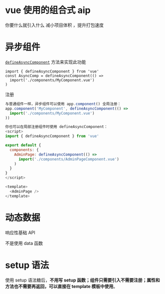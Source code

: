 # vue 使用的组合式 aip

你要什么就引入什么 减小项目体积 ，提升打包速度

# 异步组件

[`defineAsyncComponent`](https://cn.vuejs.org/api/general.html#defineasynccomponent) 方法来实现此功能

```
import { defineAsyncComponent } from 'vue'
const AsyncComp = defineAsyncComponent(() =>
  import('./components/MyComponent.vue')
)
```

注册

```js
与普通组件一样，异步组件可以使用 app.component() 全局注册：
app.component('MyComponent', defineAsyncComponent(() =>
  import('./components/MyComponent.vue')
))

你也可以在局部注册组件时使用 defineAsyncComponent：
<script>
import { defineAsyncComponent } from 'vue'

export default {
  components: {
    AdminPage: defineAsyncComponent(() =>
      import('./components/AdminPageComponent.vue')
    )
  }
}
</script>

<template>
  <AdminPage />
</template>
```

# 动态数据

响应性基础 API

不是使用 data 函数

# setup 语法

使用 setup 语法糖后，**不用写 setup 函数；组件只需要引入不需要注册；属性和方法也不需要再返回，可以直接在 template 模板中使用**。
**<script setup> 是在单文件组件 (SFC) 中使用组合式 API 的编译时语法糖。当同时使用 SFC 与组合式 API 时该语法是默认推荐。相比于普通的 <script> 语法，它具有更多优势：**

更少的样板内容，更简洁的代码。

能够使用纯 TypeScript 声明 props 和自定义事件。

更好的运行时性能 (其模板会被编译成同一作用域内的渲染函数，避免了渲染上下文代理对象)。

更好的 IDE 类型推导性能 (减少了语言服务器从代码中抽取类型的工作)

## 基本例子

```js
<script setup>
import { ref, onMounted } from 'vue'

// 响应式状态
const count = ref(0)

// 更改状态、触发更新的函数
function increment() {
  count.value++
}

// 生命周期钩子
onMounted(() => {
  console.log(`计数器初始值为 ${count.value}。`)
})
</script>

<template>
  <button @click="increment">点击了：{{ count }} 次</button>
</template>
```

# pinan（vuex 升级版）

## 基础示例

下面就是 pinia API 的基本用法 (为继续阅读本简介请确保你已阅读过了[开始](https://pinia.vuejs.org/zh/getting-started.html)章节)。你可以先创建一个 Store：

```js
// stores/counter.js
import { defineStore } from 'pinia';

export const useCounterStore = defineStore('counter', {
  state: () => {
    return { count: 0 };
  },
  // 也可以这样定义
  // state: () => ({ count: 0 })
  actions: {
    increment() {
      this.count++;
    }
  }
});
```

**然后你就可以在一个组件中使用该 store 了：**

```js
<script setup>
import { useCounterStore } from '@/stores/counter'
const counter = useCounterStore()
counter.count++
// with autocompletion ✨
counter.$patch({ count: counter.count + 1 })
// or using an action instead
counter.increment()
</script>
<template>
  <!-- Access the state directly from the store -->
  <div>Current Count: {{ counter.count }}</div>
</template>
```

为实现更多高级用法，你甚至可以使用一个函数 (与组件 setup() 类似) 来定义一个 Store：

```js
js;
export const useCounterStore = defineStore('counter', () => {
  const count = ref(0);
  function increment() {
    count.value++;
  }

  return { count, increment };
});
```

# toRef 和 toRefs

### toRefs 将对象数据类型解构且让他是响应式

```js
<template>
  <div class="">
    {{ name }}
    {{ twp }}
    {{ hah }}
  </div>
</template>

<script setup lang="ts">
import { toRefs, reactive, toRef } from 'vue'
// import { ref } from 'vue'
let obj = reactive({
  twp: 'twp',
  name: 'name',
  hah: 'hah'
})
const { name, twp, hah } = toRefs(obj)
setTimeout(() => {
  name.value = 'name2'
}, 1000)
```

### toRef 将对象数据类型解构且让他是响应式(单个)

```js
<!-- ? 模块 -->
<template>
  <div class="">
    {{ name }}
  </div>
</template>

<script setup lang="ts">
import { reactive, toRef } from 'vue'
// import { ref } from 'vue'
let obj = reactive({
  twp: 'twp',
  name: 'name',
  hah: 'hah'
})
const name = toRef(obj, 'name')
setTimeout(() => {
  name.value = 'name2'
}, 1000)
</script>

<style lang="scss" scoped></style>

```

# 小知识

## 透传 Attributes

Attributes **继承**

**在我们子组件 的样式在我们父组件有的时候使用 不用复写**

```js
<!-- <MyButton> 的模板 -->
<button>click me</button>

一个父组件使用了这个组件，并且传入了 class：
<MyButton class="large" />
最后渲染出的 DOM 结果是：

html
<button class="large">click me</button>
```

对 `class` 和 `style` 的**合并**

```js
<!-- <MyButton> 的模板 -->
<button class="btn">click me</button>

一个父组件使用了这个组件，并且传入了 class：
<MyButton class="large" />

则最后渲染出的 DOM 结果会变成：
<button class="btn large">click me</button>
```

`v-on` 监听器继承 **事件**也能传递

## 多层级传参 (setup 写法看 api)

解决 prop 多级组件传参麻烦的问题**有机会一定要用一下**

### Provide (提供)[#](https://cn.vuejs.org/guide/components/provide-inject.html#provide)

要**为组件后代提供数据**，需要使用到 [`provide`](https://cn.vuejs.org/api/options-composition.html#provide) 选项：

```js
export default {
  provide: {
    message: 'hello!'
  }
};
//setup
import { onMounted, provide, ref } from 'vue';
// 提供
provide('cunt', 1111);
```

如果我们需要提供**依赖当前组件实例的状态** (比如那些由 `data()` 定义的数据属性)，那么可以以函数形式使用 `provide`：

```js
export default {
  data() {
    return {
      message: 'hello!'
    }
  },
  provide() {
    // 使用函数的形式，可以访问到 `this`
    return {
      message: this.message
    }
  }
}
//setup
<!-- ? 模块 -->
<template>
  <div>{{ cunt }}</div>
</template>
<script setup lang="ts">
import { inject } from 'vue'
const cunt = inject('cunt')
console.log(cunt)
</script>

```

**然而，请注意这不会使注入保持响应性。**

### 应用层 Provide(全局注册？？) 看文档把

### Inject (注入)

```js
export default {
  inject: ['message'],
  created() {
    console.log(this.message); // injected value
  }
};
```

**这样就能穿透多级传值了**

### 响应式的 Provide 和 Inject

为保证注入方和供给方之间的响应性链接，我们需要使用 [computed()](https://cn.vuejs.org/api/reactivity-core.html#computed) 函数提供一个计算属性：

```js
import { computed } from 'vue'; //组合式api

export default {
  data() {
    return {
      message: 'hello!'
    };
  },
  provide() {
    return {
      // 显式提供一个计算属性
      message: computed(() => this.message)
    };
  }
};
```

# 自定义指令

**自动获取聚焦**

```js
一个自定义指令由一个包含类似组件生命周期钩子的对象来定义。钩子函数会接收到指令所绑定元素作为其参数。下面是一个自定义指令的例子，当一个 input 元素被 Vue 插入到 DOM 中后，它会被自动聚焦：
const focus = {
  mounted: (el) => el.focus()
}
export default {
  directives: {
    // 在模板中启用 v-focus
    focus
  }
}
template
<input v-focus />
```

**将一个自定义指令全局注册到应用层级也是一种常见的做法：**

```
const app = createApp({})

// 使 v-focus 在所有组件中都可用
app.directive('focus', {
  /* ... */
})
vue3
createApp(App)
.directive('focus', {
  /* ... */
})
.xxx
```

# 自定义插件和指令

## Eslint Ts any 类型警告问题

解决在**eslintrc.js 文件**加入

```js
module.exports = {
  root: true,
  env: {
    node: true
  },
  extends: [
    'plugin:vue/vue3-essential',
    'eslint:recommended',
    '@vue/typescript/recommended',
    'plugin:prettier/recommended'
  ],
  parserOptions: {
    ecmaVersion: 2020
  },
  rules: {
    'no-console':
      process.env.NODE_ENV === 'production' ? 'warn' : 'off',
    'no-debugger':
      process.env.NODE_ENV === 'production' ? 'warn' : 'off',
    '@typescript-eslint/no-explicit-any': ['off'] //加入这一行
  }
};
```

## 类型“ComponentInternalInstance | null”上不存在属性“proxy”。ts(2339)

```js
const { proxy } = getCurrentInstance()   ;
修改为：

const { proxy } = getCurrentInstance()  as any ;
```

## 开始

创建插件

```ts
import myplug from '@/components/myplugC.vue';
export default {
  install: (app: any, options?: object) => {
    // 组件（利用这个可以注册全局组件）
    app.component('my-plug', myplug);
    // 指令
    // eslint-disable-next-line @typescript-eslint/no-unused-vars
    app.directive(
      'font-size',
      (el: any, binding: any, vnode?: any) => {
        let size = 16;
        switch (binding.arg) {
          case 'small':
            size = 16;
            break;
          case 'large':
            size = 32;
            break;
          default:
            size = 48;
            break;
        }
        el.style.fontSize = size + 'px';
      }
    );
    // 注入
    const clickMe: any = () => {
      console.log(options, '==========clickMe=========');
    };
    app.provide('clickMe', clickMe);
  }
};
```

## 注册

```ts
import { createApp } from 'vue';
import App from './App.vue';

import plug from '@/pluging/mypluging';
createApp(App)
  .use(plug, { small: 16, large: 32, default: 48 }) //在app实例上注册插件把app作为第一个参数，第二参数根据需求设置。
  .mount('#app');
```

## 使用

因为我们在 app 实例上注册的再**任何组件都能使用**

```vue
<template>
  <my-plug v-font-size:large></my-plug>
  <div @click="cMe">点我</div>
  <router-view />
</template>
<script lang="ts" setup>
import { inject } from 'vue';
const clickMe: any = inject('clickMe');
const cMe = () => {
  clickMe();
  console.log(clickMe);

  console.log(11);
};
</script>
<style></style>
```

感谢大哥https://www.51cto.com/article/715316.html

# 全局注册(方法)

## 方法一使用注入

```js
const globalFunc = () => {
  console.log('要挂载在全局的方法');
};
// 挂载全局方法
app.provide('globalFunc', globalFunc);

//组件使用

const globalFunc: any = inject('globalFunc');
globalFunc();
```

## app.config.globalProperties（不推荐）

main.js 中：通过 app.config.globalProperties 将组件或者方法、变量挂载在全局

```
function fun(){
	return 888
}
//挂载到全局方法
app.config.globalProperties.func = fun


```

**组件使用**

```vue
<template>
  <div @click="globalProperties">全局方法</div>
  <div>{{ proxy.sayHi() }}</div>
  <router-view />
</template>
<script lang="ts" setup>
import { getCurrentInstance } from 'vue';

// 使用globalProperties方法
const { proxy } = getCurrentInstance() as any; //解决类型报错使用as any
function globalProperties() {
  console.log(proxy.sayHi());
}
</script>
<style></style>
```

# vue3+vite+pinia+setup

node 16+

vue-cli 最新

vite 最新

npm install -g @vue/cli

npm install vite -g

创建项目

npm init vue@latest

scss 安装配置

npm install sass

![image-20230313162950000](C:\Users\Administrator\AppData\Roaming\Typora\typora-user-images\image-20230313162950000.png)

![image-20230313163031611](C:\Users\Administrator\AppData\Roaming\Typora\typora-user-images\image-20230313163031611.png)

## 配置 jsconfig.json

**能让 代码提示 变得更加友好**

```js
{
  "compilerOptions": {
    // "target": "es5",
    "module": "esnext",
    "baseUrl": "./",
    "moduleResolution": "node",
    "paths": {
      "@/*": [
        "src/*"
      ]
    },
    "lib": [
      "esnext",
      "dom",
      "dom.iterable",
      "scripthost"
    ]
  },
  "vueCompilerOptions": {
    "experimentalDisableTemplateSupport": true
  }
}
```

**配置看团队代码风格**（这就是一个美化代码的插件工具）

```
{
    "printWidth": 120,
    "singleQuote": true,
    "bracketSpacing": true,
    "jsxBracketSameLine": false,
    "htmlWhitespaceSensitivity": "ignore",
    "useTabs": false,
    "tabWidth": 2,
    "endOfLine": "lf",
    "trailingComma": "none",
    "semi": true,
    "eslintIntegration": true
}
```

# 项目结构

**除了基本目录**

**hooks**：存放 => 公共常用的 hook （需要使用框架中的 api 的文件）类似（就是）react 中 hook

**mock**：存放 => 模拟接口数据

**service**：存放 => 接口请求 **把 api 换成 service**

**utils**：存放 =>工具函数（一般用于数据处理，时间处理，防抖，节流等 ）

**config**：存放 => 插件、第三方插件

# 样式重置

## 方法一

使用 normalize.css

npm i normalize.css

// 在 main.js 中引入
import 'normalize.css';

## 方法二

传统的 reset.css

网上一大堆

```css
html,
body,
div,
span,
applet,
object,
iframe,
h1,
h2,
h3,
h4,
h5,
h6,
p,
blockquote,
pre,
a,
abbr,
acronym,
address,
big,
cite,
code,
del,
dfn,
em,
font,
img,
ins,
kbd,
q,
s,
samp,
small,
strike,
strong,
sub,
sup,
tt,
var,
b,
u,
i,
center,
dl,
dt,
dd,
ol,
ul,
li,
fieldset,
form,
label,
legend,
caption {
  margin: 0;
  padding: 0;
  border: 0;
  outline: 0;
  font-size: 100%;
  vertical-align: baseline;
  background: transparent;
}

table,
tbody,
tfoot,
thead,
tr,
th,
td {
  margin: 0;
  padding: 0;
  outline: 0;
  font-size: 100%;
  vertical-align: baseline;
  background: transparent;
}

button,
input,
textarea {
  margin: 0;
  padding: 0;
}

/* form elements 表单元素 */

body,
button,
input,
select,
textarea {
  font: normal 12px/1.5 '\5FAE\8F6F\96C5\9ED1', tahoma, arial;
}

/* 设置的字体，行高 */
h1,
h2,
h3,
h4,
h5,
h6,
th {
  font-size: 100%;
  font-weight: normal;
}

/*重置标题*/

address,
cite,
dfn,
var {
  font-style: normal;
}

/* 将斜体扶正 */

code,
kbd,
pre,
samp {
  font-family: 'courier new', courier, monospace;
}

/* 统一等宽字体 */

small {
  font-size: 12px;
}

/* 小于 12px 的中文很难阅读，让 small 正常化 */

ul,
ol {
  list-style: none;
}

/* 重置列表元素 */

button,
input[type='submit'],
input[type='button'] {
  cursor: pointer;
}

input[type='radio'],
input[type='checkbox'],
input[type='submit'],
input[type='reset'] {
  vertical-align: middle;
  cursor: pointer;
  border: none;
}

/** 重置文本格式元素 **/

a {
  text-decoration: none;
}

a:hover {
  text-decoration: underline;
}

a:focus {
  outline: 0;
}

sup {
  vertical-align: text-top;
}

/* 重置，减少对行高的影响 */

sub {
  vertical-align: text-bottom;
}

/** 重置表单元素 **/

legend {
  color: #000;
}

/* for ie6 */

fieldset,
img {
  border: 0;
}

/* img 搭车：让链接里的 img 无边框 */

button,
input,
select,
textarea {
  background: transparent;
  font-size: 100%;
  outline: 0;
}

/* 使得表单元素在 ie 下能继承字体大小 */

/* 注：optgroup 无法扶正 */

table {
  border-collapse: collapse;
  border-spacing: 0;
}

td,
th {
  vertical-align: middle;
}

/** 重置表格元素 **/

/* 重置 HTML5 元素 */

article,
aside,
details,
figcaption,
figure,
footer,
header,
hgroup,
menu,
nav,
section,
summary,
time,
mark,
audio,
video {
  display: block;
  margin: 0;
  padding: 0;
}

/*回复标签重置*/

blockquote,
q {
  quotes: none;
}

blockquote:before,
blockquote:after,
q:before,
q:after {
  content: '';
  display: none;
}
```

// 在 main.js 中引入
import './assets/css/reset.css';

## common.css

一些公共样式

```css
/* 公共样式 */
/* body的背景颜色 */
body {
  background-color: #f5f5f5;
}

/* 盒子模型 */
.bx-s {
  box-sizing: border-box;
}

/* 文本居中 */
.tac {
  text-align: center;
}

/* 相对定位 */
.rel {
  position: relative;
}

/* 绝对定位 */
.abs {
  position: absolute;
}

/* 固定定位 */
.fixed {
  position: fixed;
}

/* 隐藏 */
.dsn {
  display: none;
}

/* 浮动 */
.fl {
  float: left;
}

.fr {
  float: right;
}

.fx::after {
  display: block;
  content: '';
  clear: both;
}

/* 宽度100% */
.w100p {
  width: 100%;
}

.h100p {
  height: 100%;
}

/* 弹性盒子 */
.flex {
  display: flex;
}

.jc-c {
  justify-content: center;
}

.jc-sb {
  justify-content: space-between;
}

.jc-sa {
  justify-content: space-around;
}

.aic {
  align-items: center;
}

/* 盒子排成一列 */
.fldc {
  flex-direction: column;
}

/* 剩余空间分配 */
.flg1 {
  flex-grow: 1;
}

/* 换行 */
.flw {
  flex-wrap: wrap;
}

/* 文字溢出省略号 单行*/
.fell {
  display: block;
  max-width: 100%;
  white-space: nowrap;
  /*2.溢出部分隐藏起来*/
  overflow: hidden;
  /*3.文字溢出的时候用省略号来显示*/
  text-overflow: ellipsis;
}

/* 文字溢出省略号 两行*/
.fells {
  display: block;
  overflow: hidden;
  text-overflow: ellipsis;
  display: -webkit-box;
  -webkit-line-clamp: 2;
  -webkit-box-orient: vertical;
}

/* 使用两边对其和平均对其时造成的布局错乱 添加几个代该类的元素 */
.fix {
  height: 0;
  margin-top: 0;
  margin-bottom: 0;
  padding-top: 0;
  padding-bottom: 0;
}

/* 其他的 */

.hover-u:hover {
  text-decoration: underline;
}

/* 鼠标样式 */
.cup {
  cursor: pointer;
}

/* 字体加粗 */
.fwb {
  font-weight: bold;
}

/* 字体不加粗 */
.fwn {
  font-weight: normal;
}

/* 行内块元素 */
.dib {
  display: inline-block;
}

/* 颜色 */
.fff {
  color: #fff;
}

.bg-fff {
  background-color: #fff;
}

/* 字体颜色 */
.fc-r {
  color: red;
}

.fc-w {
  color: white;
}

.fc-c {
  color: #797d82;
}

.fc-b {
  color: skyblue;
}

/* 主题色 */
.base {
  color: #c03131;
}

.bg-base {
  background-color: #f03d37;
}

/* 字体 */
.f10 {
  font-size: 10px;
}

.f12 {
  font-size: 12px;
}

.f14 {
  font-size: 14px;
}

.f16 {
  font-size: 16px;
}

.f18 {
  font-size: 18px;
}

.f20 {
  font-size: 20px;
}

.f22 {
  font-size: 22px;
}

.f24 {
  font-size: 24px;
}

.f26 {
  font-size: 26px;
}

.f28 {
  font-size: 28px;
}

.f30 {
  font-size: 30px;
}

.f32 {
  font-size: 32px;
}

.f34 {
  font-size: 34px;
}

.f36 {
  font-size: 36px;
}

/* margin */
.mt-5 {
  margin-top: 5px;
}

.mt-10 {
  margin-top: 10px;
}

.mt-15 {
  margin-top: 15px;
}

.mt-20 {
  margin-top: 20px;
}

.mt-25 {
  margin-top: 25px;
}

.mt-30 {
  margin-top: 30px;
}

.mt-40 {
  margin-top: 40px;
}

.ml-5 {
  margin-left: 5px;
}

.ml-10 {
  margin-left: 10px;
}

.ml-15 {
  margin-left: 15px;
}

.ml-20 {
  margin-left: 20px;
}

.ml-25 {
  margin-left: 25px;
}

.ml-30 {
  margin-left: 30px;
}

.mr-5 {
  margin-right: 5px;
}

.mr-10 {
  margin-right: 10px;
}

.mr-15 {
  margin-right: 15px;
}

.mr-20 {
  margin-right: 20px;
}

.mr-25 {
  margin-right: 25px;
}

.mr-30 {
  margin-right: 30px;
}

.mb-5 {
  margin-bottom: 5px;
}

.mb-10 {
  margin-bottom: 10px;
}

.mb-15 {
  margin-bottom: 15px;
}

.mb-20 {
  margin-bottom: 20px;
}

.mb-25 {
  margin-bottom: 25px;
}

.mb-30 {
  margin-bottom: 30px;
}

/* padding */
.pt-5 {
  padding-top: 5px;
}

.pt-10 {
  padding-top: 10px;
}

.pt-15 {
  padding-top: 15px;
}

.pt-20 {
  padding-top: 20px;
}

.pt-25 {
  padding-top: 25px;
}

.pt-30 {
  padding-top: 30px;
}

.pl-5 {
  padding-left: 5px;
}

.pl-10 {
  padding-left: 10px;
}

.pl-15 {
  padding-left: 15px;
}

.pl-20 {
  padding-left: 20px;
}

.pl-25 {
  padding-left: 25px;
}

.pl-30 {
  padding-left: 30px;
}

.pr-5 {
  padding-right: 5px;
}

.pr-10 {
  padding-right: 10px;
}

.pr-15 {
  padding-right: 15px;
}

.pr-20 {
  padding-right: 20px;
}

.pr-25 {
  padding-right: 25px;
}

.pr-30 {
  padding-right: 30px;
}

.pb-5 {
  padding-bottom: 5px;
}

.pb-10 {
  padding-bottom: 10px;
}

.pb-15 {
  padding-bottom: 15px;
}

.pb-20 {
  padding-bottom: 20px;
}

.pb-25 {
  padding-bottom: 25px;
}

.pb-30 {
  padding-bottom: 30px;
}
```

1. // 在 main.js 中引入
2. import './assets/css/common.css';

# ref

# pinia 基本使用

## 引入

在 main.js 中

```
import { createPinia } from 'pinia';
app.use(createPinia());

```

## 创建

**基本方式**

```js
//定义关于counter的store
import { defineStore } from 'pinia';

/*defineStore 是需要传参数的，其中第一个参数是id，就是一个唯一的值，
简单点说就可以理解成是一个命名空间.
第二个参数就是一个对象，里面有三个模块需要处理，第一个是 state，
第二个是 getters，第三个是 actions。
*/
const useCounter = defineStore('counter', {
  state: () => ({
    count: 66
  }),

  getters: {},

  actions: {}
});

//暴露这个useCounter模块
export default useCounter;
```

## 使用

```
<script setup>
import { RouterView } from 'vue-router';
import useCounter from '@/stores/counter';
const counterStore = useCounter();
</script>
<template>
  <div>
    <RouterView />
    1111
    {{ counterStore.count }}
  </div>
</template>
<style scoped></style>

```

### 注意 Store 获取到后不能解构，否则失去响应式

```js
<template>
  <div>展示pinia的counter的count值：{{counterStore.count}}</div>
  <div>展示解构出来的pinia的counter的count值：{{count}}</div>
  <button @click="addCount">count+1</button>
</template>

<script setup>
	import useCounter from '../stores/counter'

	const counterStore = useCounter()

	const {count} = counterStore

	function addCount(){
	  //这里可以直接操作count，这就是pinia好处，在vuex还要commit在mutaitions修改数据
	  counterStore.count++
	}
<script/>

```

### 我们可以直接修改 pinia 中的值 不像 vuex 那样

解决方案：
**pinia 提供了一个函数 storeToRefs 解决**。引用官方 API storeToRef 作用就是把结构的数据使用 ref 做代理

```js
import { storeToRefs } from 'pinia';
const counterStore = useCounter();

const { count } = storeToRefs(counterStore);

就是直接赋值;
```

## 修改方式

除了直接赋值

还有

```js
const store = appStore();
// 第二种修改方式：使用$patch改变数据 $patch 可以同时修改多个值
function changeDataByPatch() {
  /*
      $patch也有两种的调用方式
      第一种写法的在修改数组时，假如我只想要把 ipList 的中第2项改成‘192.168.10.222’，
      但是也需要传入整个包括所有元素的数组，这无疑增加了书写成本和风险，显然是不合理的，所以一般都推荐使用第二种传入一个函数的写法
      * */
  // 第一种 $patch方法
  // store.$patch({
  //   baseUrl: 'https://www.jd.com/',
  //   ipList: ['192.168.10.777', '192.168.10.222', '192.168.10.888']
  // })

  // 第二种 $patch方法
  store.$patch((state) => {
    state.baseUrl = 'https://www.jd.com/';
    state.ipList[0] = '192.168.10.222';
  });
}
```

使用 action

```js
	定义一个action
  state: () => ({
    msg: '222',
    type: 'pink',
    isShow: true
  }),
     actions: {
    setMsgstate(opint) {
      this.msg = opint.msg;
      this.type = opint.type;
      this.isShow = opint.isShow;
    }
  }

import useMessage from '@/stores/Message';

const msgStore = useMessage();

const register = debounce(
  () => {
    msgStore.setMsgstate({
      msg: '账号或密码不能为空',
      type: 'red',
      isShow: true
    });
```

# setup 方式

创建

```js
import { reactive, toRefs } from 'vue';
import { defineStore } from 'pinia';
export const useCounterStore = defineStore('counter', () => {
  const hint = reactive({
    isShow: false,
    tit: '你好',
    fn: () => {}
  });
  function increment() {
    hint.isShow = true;
  }
  return { ...toRefs(hint), increment };
});
```

使用

```js
<template>
  <div class="hint" v-show="isShow">
    <div class="hint_tit">{{ tit }}</div>
    <div class="hint_btn">
      <div class="Close">主页</div>
      <div class="Anew">重来</div>
    </div>
  </div>
</template>
<script setup lang="ts">
import { useCounterStore } from '@/stores/counter'
import { storeToRefs } from 'pinia'
// const hintStore = useCounterStore()
const { isShow, tit } = storeToRefs(useCounterStore()) //使用storeToRefs不然不能响应式
</script>
<style lang="scss" scoped>
.hint {
  position: absolute;
  top: 50%;
  left: 50%;
  transform: translate(-50%, -50%);
  z-index: 999999999;
  width: 200px;
  height: 200px;
  background-color: rgb(79, 81, 76);
  border-radius: 20px;
  display: flex;
  align-items: center;
  justify-content: space-around;
  flex-direction: column;
  &_btn {
    display: flex;
    align-items: center;
    justify-content: center;
    .Close,
    .Anew {
      width: 50px;
      height: 30px;
      text-align: center;
      line-height: 30px;
      background-color: white;
      cursor: pointer;
    }
    .Anew {
      margin-left: 10px;
    }
  }
}
</style>

```

修改

```js
import { useCounterStore } from '@/stores/counter';
// const hintStore = useCounterStore()
const hintStore = useCounterStore();
hintStore.increment('zzz');

//方式2
hintStore.$patch({
  isShow: true,
  tit: '你失败了'
});
```

# 父子传参

## 父传子

传

```
    <submit-c tit="登录"></submit-c>
```

收

```
const props = defineProps({
  tit: {
    type: String,
    default: ''
  },
  box: {
    type: Object
  }
});
console.log(props.tit);
```

## 子传父

传

```vue
父组件
<son :msg="msg" @sonClick="sonClick"></son>
子组件
<el-button @click="handleGetMsg">子按钮{{msg}}</el-button>

const emit = defineEmits(['sonClick', 'delete']) function
handleGetMsg() { emit("sonClick", "子组件向父组件传送的信息"); }
```

收

```vue
父组件 function sonClick(val) { myname.value = val }
```

# 生命周期使用

**setup 取代 beforeCreate 和 created**

**vue3 的组合式 api 中，setup 中的函数执行相当于在选项 api 中的 beforeCreate 和 created 中执行**

## 组合式 api 的生命周期需引入使用

除了 beforeCreate 和 created 外，**其他生命周期的使用都需要提前引入（轻量化）**

和选项式 api 的生命周期不同的地方是在 生命周期前加**on**

```
import { onMounted} from 'vue';
onMounted(() => {
  console.log(2);
});
```

# 路由使用

传参和 vue2 一样

跳转页面可以直引入路由器，获取是不能这样

```js
import router from '@/router';
// 去详情页
function toDetail(item2) {
  console.log(item2);
  router.push({
    name: 'mDown',
    params: {
      tit: item2
    }
  });
}
```

组合式 api（函数式）

```js
//跳转
import { useRouter } from 'vue-router';
const router = useRouter();
function toDetail(item2) {
  console.log(item2);
  router.push({
    name: 'mDown',
    params: {
      tit: item2
    }
  });
}
//接收
import { useRoute } from 'vue-router';
const route = useRoute();
console.log(route.params.tit);
```

# 动态加载文件

```js
// 动态获取md文章
async function getMd() {
  let text = await import(`@/md/${route.params.tit}.md?raw`);
  console.log(text);
  // default就表示你里面所有(默认)内容
  Mdtext.value = text.default;
}
getMd();
```

# 判断首为是字母的正则

```vue
let pawd = ref(''); let reg = /^[a-zA-Z]/; let isPawd =
reg.test(pawd.value);
```

# watch

watch- 默认情况是**惰性的**(不立即执行)，也就是说仅在侦听的源数据变更时才执行回调。

watch- 更明确哪些状态的改变会触发侦听器重新运行副作用；

watch- 获取到侦听状态变化前后的值。

## 参数说明

> source: 可以支持 string,Object,Function,Array; 用于指定要侦听的响应式变量
>
> callback: 执行的回调函数
>
> options：支持 deep、immediate 和 flush 选项。

## **监听单个数据**

ref

```JS
const count= ref(0);
setTimeout(() => {
  count.value++;
}, 1000);

watch(count, (newVal, oldVal) => {
  console.log("新值:", newVal, "老值:", oldVal);
});

```

reactive

```js
import { defineComponent, ref, reactive, toRefs, watch } from 'vue';
export default defineComponent({
  setup() {
    const state = reactive({ name: 'liu', count: 20 });
    setTimeout(() => {
      state.count++;
    }, 1000);
    // 修改count值时会触发 watch的回调
    watch(
      () => state.count,
      (curCount, preCount) => {
        console.log('新值:', curCount, '老值:', preCount);
      }
    );

    return {
      ...toRefs(state)
    };
  }
});
```

## **监听多个数据**

使用**数组**的传参的方式

```js
//监听的对象          		//callback
watch(
  [() => state.count, count],
  ([curCount, newVal], [preCount, oldVal]) => {
    console.log('新值:', curCount, '老值:', preCount);
    console.log('新值:', newVal, '老值:', oldVal);
  }
);
```

## 侦听复杂的嵌套对象

我们实际开发中，复杂数据随处可见， 比如：

```js
const state = reactive({
  message: {
    id: 7,
    attrs: {
      name: 'liu',
      count: '1'
    }
  }
});
watch(
  () => state.message,
  (newType, oldType) => {
    console.log('新值:', newType, '老值:', oldType);
  },
  { deep: true }
);
```

deep: true 表示开启深度监听。（如果不使用第三个参数 deep:true， 是无法监听到数据变化的） immediate: true 无论数据是否发生变化，数据默认执行一次（使 watch 不为惰性，立即执行回调函数）

## stop 停止监听

当 watch 在组件的 setup() 函数或生命周期钩子被调用时， 侦听器会被链接到该组件的生命周期，并在组件卸载时自动停止。

如果在组件销毁之前我们想要停止掉某个监听， 可以调用 watch()函数的返回值，操作如下：

```js
const stopWatch = watch(
  () => state.message,
  (newType, oldType) => {
    console.log('新值:', newType, '老值:', oldType);
  },
  { deep: true }
);

setTimeout(() => {
  // 停止监听
  stopWatch();
}, 2000);
```

# watchEffect

watchEffect **不需要手动传入依赖(在里面使用了的数据多会被监听)**

watchEffect 会先执行一次用来自动收集依赖

watchEffect **无法获取到变化前的值**， 只能获取**变化后**的值

**停止监听和 watch 一样给一个名称 想停止是调用**

```js
watchEffect
（1）侦听多个数据源（ref，reactive）
import { defineComponent, ref, reactive, toRefs, watchEffect } from "vue";
export default defineComponent({
  setup() {
    const state = reactive({ name: "liu", count: 20 });
    let count= ref(0)
    watchEffect(() => {
        console.log(state.count);
        console.log(count.value);
      }
    );
    setInterval(() =>{
        state.count++
        count.value++
    },2000)
    return {
        ...toRefs(state)
    }
  },
});

```

# computed

## 基本使用

```js
// 第一种语法get方法 （没有set）
const 函数名 = computed(() => {
  return
})
// 第二种语法 get set 方法 带有set参数 可以设置
const 函数名 = computed(() => {
get() { return 结果 },
set( val ){  }
})
```

## 传参可以做数据过滤？

```js
<div>{{ selfAge(2025, '20k') }}</div>
<div>{{ selfAge(2027, '25k') }}</div>
<div>{{ selfAge(2030, '35k') }}</div>

const selfAge = computed(() => {
  return function(a, b) {
    return a + '年我' + age.value + '希望月薪' + b
  }
})
```

# 过滤器

vue3 已经不在使用过滤器 fliter

**可以使用工具函数对数据处理**

# 防抖节流的适用

```js
import { debounce } from '@/utils/tool';
const isShowBoxBtn = debounce(
  () => {
    if (isShowBoxMV.value) {
      return;
    }
    isShowBox.value = !isShowBox.value;
  },
  500,
  true
);
const isShowBoxMVBtn = debounce(
  () => {
    if (isShowBox.value) {
      return;
    }
    isShowBoxMV.value = !isShowBoxMV.value;
  },
  500,
  true
);
```

# Element-plus

安装配置看文档

https://element-plus.org/zh-CN/

**按需自动引入配置完之后，在组件中可直接使用，不需要引用和注册**

### 消息提示组件样式错乱

**如果使用时提示组件未定义(Eslint)给他手动解决**

mian.js

加入

```
// element plus
import 'element-plus/theme-chalk/el-message.css';
import 'element-plus/theme-chalk/el-message-box.css';
```

# therejs 简单的使用

## 安装

```
npm install three
```

# 来个 HOOKS(能重复的功能代码)

用的好可以减轻代码量，提高工作效率，用的不好就是一坨屎

创建 hooks 文件下创建 index.js

```ts
import { ref } from 'vue';
export const firstHooks = () => {
  const count = ref(0);
  const syaHello = () => {
    console.log('nihao');
    console.log(count.value);
  };
  return { count, syaHello };
};
```

使用

```vue
<!-- ? 模块 -->
<template>
  <div class="">{{ count }}</div>
  <button @click="add">加1</button>
</template>

<script setup lang="ts">
import { firstHooks } from '@/hooks/index';
const { count, syaHello } = firstHooks();
syaHello();
const add = () => {
  count.value++;
};
</script>

<style lang="scss" scoped></style>
```

上面是不是很像我们的组合式 api 所以说**组合式 api 和 hook 有着一样的工能**

# 代码文件规则

**一个逻辑代码的文件代码尽量控制在 200 行把**（对自己的要求）

# 组件

## 立方体登录注册组件

## 展示 md 文章

## 音乐播放器
